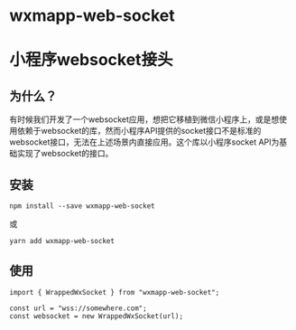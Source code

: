 # wxmapp-web-socket
# 小程序websocket接头
## 为什么？
有时候我们开发了一个websocket应用，想把它移植到微信小程序上，或是想使用依赖于websocket的库，然而小程序API提供的socket接口不是标准的websocket接口，无法在上述场景内直接应用。这个库以小程序socket API为基础实现了websocket的接口。
## 安装
```
npm install --save wxmapp-web-socket 
```
或 
```
yarn add wxmapp-web-socket
```
## 使用
```
import { WrappedWxSocket } from "wxmapp-web-socket";

const url = "wss://somewhere.com";
const websocket = new WrappedWxSocket(url);

```